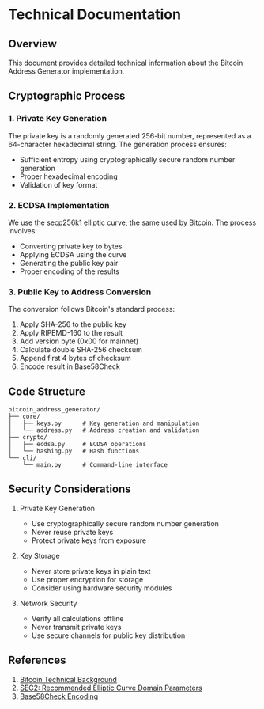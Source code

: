 # Technical Documentation

## Overview

This document provides detailed technical information about the Bitcoin Address Generator implementation.

## Cryptographic Process

### 1. Private Key Generation

The private key is a randomly generated 256-bit number, represented as a 64-character hexadecimal string. The generation process ensures:
- Sufficient entropy using cryptographically secure random number generation
- Proper hexadecimal encoding
- Validation of key format

### 2. ECDSA Implementation

We use the secp256k1 elliptic curve, the same used by Bitcoin. The process involves:
- Converting private key to bytes
- Applying ECDSA using the curve
- Generating the public key pair
- Proper encoding of the results

### 3. Public Key to Address Conversion

The conversion follows Bitcoin's standard process:
1. Apply SHA-256 to the public key
2. Apply RIPEMD-160 to the result
3. Add version byte (0x00 for mainnet)
4. Calculate double SHA-256 checksum
5. Append first 4 bytes of checksum
6. Encode result in Base58Check

## Code Structure

```
bitcoin_address_generator/
├── core/
│   ├── keys.py      # Key generation and manipulation
│   └── address.py   # Address creation and validation
├── crypto/
│   ├── ecdsa.py     # ECDSA operations
│   └── hashing.py   # Hash functions
└── cli/
    └── main.py      # Command-line interface
```

## Security Considerations

1. Private Key Generation
   - Use cryptographically secure random number generation
   - Never reuse private keys
   - Protect private keys from exposure

2. Key Storage
   - Never store private keys in plain text
   - Use proper encryption for storage
   - Consider using hardware security modules

3. Network Security
   - Verify all calculations offline
   - Never transmit private keys
   - Use secure channels for public key distribution

## References

1. [Bitcoin Technical Background](https://en.bitcoin.it/wiki/Technical_background_of_version_1_Bitcoin_addresses)
2. [SEC2: Recommended Elliptic Curve Domain Parameters](https://www.secg.org/sec2-v2.pdf)
3. [Base58Check Encoding](https://en.bitcoin.it/wiki/Base58Check_encoding)